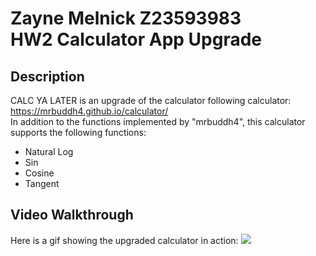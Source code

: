 Zayne Melnick Z23593983 <br>
HW2 Calculator App Upgrade
===

## Description
CALC YA LATER is an upgrade of the calculator following calculator: https://mrbuddh4.github.io/calculator/ <br>
In addition to the functions implemented by "mrbuddh4", this calculator supports the following functions:
* Natural Log
* Sin
* Cosine
* Tangent

## Video Walkthrough 
Here is a gif showing the upgraded calculator in action:
![](https://github.com/cop4808-spring-2023-fullstack-web/cop4808-git-and-github-fundamentals-melnickz/demo.gif)
